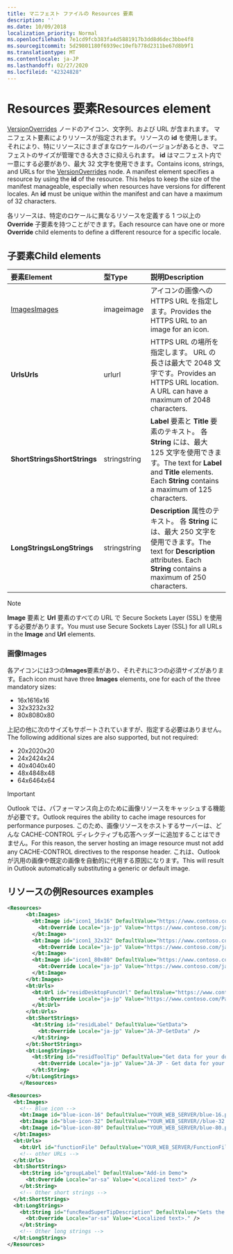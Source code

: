 ```yaml
---
title: マニフェスト ファイルの Resources 要素
description: ''
ms.date: 10/09/2018
localization_priority: Normal
ms.openlocfilehash: 7e1cd9fcb383fa4d5881917b3dd8d6dec3bbe4f8
ms.sourcegitcommit: 5d29801180f6939ec10efb778d2311be67d8b9f1
ms.translationtype: MT
ms.contentlocale: ja-JP
ms.lasthandoff: 02/27/2020
ms.locfileid: "42324828"
---
```

# <a name="resources-element"></a><span data-ttu-id="1643a-102">Resources 要素</span><span class="sxs-lookup"><span data-stu-id="1643a-102">Resources element</span></span>

<span data-ttu-id="1643a-p101">[VersionOverrides](versionoverrides.md) ノードのアイコン、文字列、および URL が含まれます。 マニフェスト要素によりリソースが指定されます。リソースの **id** を使用します。 それにより、特にリソースにさまざまなロケールのバージョンがあるとき、マニフェストのサイズが管理できる大きさに抑えられます。 **id** はマニフェスト内で一意にする必要があり、最大 32 文字を使用できます。</span><span class="sxs-lookup"><span data-stu-id="1643a-p101">Contains icons, strings, and URLs for the [VersionOverrides](versionoverrides.md) node. A manifest element specifies a resource by using the **id** of the resource. This helps to keep the size of the manifest manageable, especially when resources have versions for different locales. An **id** must be unique within the manifest and can have a maximum of 32 characters.</span></span>

<span data-ttu-id="1643a-107">各リソースは、特定のロケールに異なるリソースを定義する 1 つ以上の **Override** 子要素を持つことができます。</span><span class="sxs-lookup"><span data-stu-id="1643a-107">Each resource can have one or more **Override** child elements to define a different resource for a specific locale.</span></span>

## <a name="child-elements"></a><span data-ttu-id="1643a-108">子要素</span><span class="sxs-lookup"><span data-stu-id="1643a-108">Child elements</span></span>

|  <span data-ttu-id="1643a-109">要素</span><span class="sxs-lookup"><span data-stu-id="1643a-109">Element</span></span> |  <span data-ttu-id="1643a-110">型</span><span class="sxs-lookup"><span data-stu-id="1643a-110">Type</span></span>  |  <span data-ttu-id="1643a-111">説明</span><span class="sxs-lookup"><span data-stu-id="1643a-111">Description</span></span>  |
|:-----|:-----|:-----|
|  [<span data-ttu-id="1643a-112">Images</span><span class="sxs-lookup"><span data-stu-id="1643a-112">Images</span></span>](#images)            |  <span data-ttu-id="1643a-113">image</span><span class="sxs-lookup"><span data-stu-id="1643a-113">image</span></span>   |  <span data-ttu-id="1643a-114">アイコンの画像への HTTPS URL を指定します。</span><span class="sxs-lookup"><span data-stu-id="1643a-114">Provides the HTTPS URL to an image for an icon.</span></span> |
|  <span data-ttu-id="1643a-115">**Urls**</span><span class="sxs-lookup"><span data-stu-id="1643a-115">**Urls**</span></span>                |  <span data-ttu-id="1643a-116">url</span><span class="sxs-lookup"><span data-stu-id="1643a-116">url</span></span>     |  <span data-ttu-id="1643a-p102">HTTPS URL の場所を指定します。 URL の長さは最大で 2048 文字です。</span><span class="sxs-lookup"><span data-stu-id="1643a-p102">Provides an HTTPS URL location. A URL can have a maximum of 2048 characters.</span></span> |
|  <span data-ttu-id="1643a-119">**ShortStrings**</span><span class="sxs-lookup"><span data-stu-id="1643a-119">**ShortStrings**</span></span> |  <span data-ttu-id="1643a-120">string</span><span class="sxs-lookup"><span data-stu-id="1643a-120">string</span></span>  |  <span data-ttu-id="1643a-p103">**Label** 要素と **Title** 要素のテキスト。 各 **String** には、最大 125 文字を使用できます。</span><span class="sxs-lookup"><span data-stu-id="1643a-p103">The text for **Label** and **Title** elements. Each **String** contains a maximum of 125 characters.</span></span>|
|  <span data-ttu-id="1643a-123">**LongStrings**</span><span class="sxs-lookup"><span data-stu-id="1643a-123">**LongStrings**</span></span>  |  <span data-ttu-id="1643a-124">string</span><span class="sxs-lookup"><span data-stu-id="1643a-124">string</span></span>  | <span data-ttu-id="1643a-p104">**Description** 属性のテキスト。 各 **String** には、最大 250 文字を使用できます。</span><span class="sxs-lookup"><span data-stu-id="1643a-p104">The text for **Description** attributes. Each **String** contains a maximum of 250 characters.</span></span>|

> [!NOTE]
> <span data-ttu-id="1643a-127">**Image** 要素と **Url** 要素のすべての URL で Secure Sockets Layer (SSL) を使用する必要があります。</span><span class="sxs-lookup"><span data-stu-id="1643a-127">You must use Secure Sockets Layer (SSL) for all URLs in the **Image** and **Url** elements.</span></span>

### <a name="images"></a><span data-ttu-id="1643a-128">画像</span><span class="sxs-lookup"><span data-stu-id="1643a-128">Images</span></span>
<span data-ttu-id="1643a-129">各アイコンには3つの**Images**要素があり、それぞれに3つの必須サイズがあります。</span><span class="sxs-lookup"><span data-stu-id="1643a-129">Each icon must have three **Images** elements, one for each of the three mandatory sizes:</span></span>

- <span data-ttu-id="1643a-130">16x16</span><span class="sxs-lookup"><span data-stu-id="1643a-130">16x16</span></span>
- <span data-ttu-id="1643a-131">32x32</span><span class="sxs-lookup"><span data-stu-id="1643a-131">32x32</span></span>
- <span data-ttu-id="1643a-132">80x80</span><span class="sxs-lookup"><span data-stu-id="1643a-132">80x80</span></span>

<span data-ttu-id="1643a-133">上記の他に次のサイズもサポートされていますが、指定する必要はありません。</span><span class="sxs-lookup"><span data-stu-id="1643a-133">The following additional sizes are also supported, but not required:</span></span>

- <span data-ttu-id="1643a-134">20x20</span><span class="sxs-lookup"><span data-stu-id="1643a-134">20x20</span></span>
- <span data-ttu-id="1643a-135">24x24</span><span class="sxs-lookup"><span data-stu-id="1643a-135">24x24</span></span>
- <span data-ttu-id="1643a-136">40x40</span><span class="sxs-lookup"><span data-stu-id="1643a-136">40x40</span></span>
- <span data-ttu-id="1643a-137">48x48</span><span class="sxs-lookup"><span data-stu-id="1643a-137">48x48</span></span>
- <span data-ttu-id="1643a-138">64x64</span><span class="sxs-lookup"><span data-stu-id="1643a-138">64x64</span></span>

> [!IMPORTANT] 
> <span data-ttu-id="1643a-139">Outlook では、パフォーマンス向上のために画像リソースをキャッシュする機能が必要です。</span><span class="sxs-lookup"><span data-stu-id="1643a-139">Outlook requires the ability to cache image resources for performance purposes.</span></span> <span data-ttu-id="1643a-140">このため、画像リソースをホストするサーバーは、どんな CACHE-CONTROL ディレクティブも応答ヘッダーに追加することはできません。</span><span class="sxs-lookup"><span data-stu-id="1643a-140">For this reason, the server hosting an image resource must not add any CACHE-CONTROL directives to the response header.</span></span> <span data-ttu-id="1643a-141">これは、Outlook が汎用の画像や既定の画像を自動的に代用する原因になります。</span><span class="sxs-lookup"><span data-stu-id="1643a-141">This will result in Outlook automatically substituting a generic or default image.</span></span>    

## <a name="resources-examples"></a><span data-ttu-id="1643a-142">リソースの例</span><span class="sxs-lookup"><span data-stu-id="1643a-142">Resources examples</span></span> 

```XML
<Resources>
      <bt:Images>
        <bt:Image id="icon1_16x16" DefaultValue="https://www.contoso.com/icon_default.png">
          <bt:Override Locale="ja-jp" Value="https://www.contoso.com/ja-jp16-icon_default.png" />
        </bt:Image>
        <bt:Image id="icon1_32x32" DefaultValue="https://www.contoso.com/icon_default.png">
          <bt:Override Locale="ja-jp" Value="https://www.contoso.com/ja-jp32-icon_default.png" />
        </bt:Image>
        <bt:Image id="icon1_80x80" DefaultValue="https://www.contoso.com/icon_default.png">
          <bt:Override Locale="ja-jp" Value="https://www.contoso.com/ja-jp80-icon_default.png" />
        </bt:Image>
      </bt:Images>
      <bt:Urls>
        <bt:Url id="residDesktopFuncUrl" DefaultValue="https://www.contoso.com/Pages/Home.aspx">
          <bt:Override Locale="ja-jp" Value="https://www.contoso.com/Pages/Home.aspx" />
        </bt:Url>
      </bt:Urls>
      <bt:ShortStrings>
        <bt:String id="residLabel" DefaultValue="GetData">
          <bt:Override Locale="ja-jp" Value="JA-JP-GetData" />
        </bt:String>
      </bt:ShortStrings>
      <bt:LongStrings>
        <bt:String id="residToolTip" DefaultValue="Get data for your document.">
          <bt:Override Locale="ja-jp" Value="JA-JP - Get data for your document." />
        </bt:String>
      </bt:LongStrings>
    </Resources>
```

```xml
<Resources>
  <bt:Images>
    <!-- Blue icon -->
    <bt:Image id="blue-icon-16" DefaultValue="YOUR_WEB_SERVER/blue-16.png"/>
    <bt:Image id="blue-icon-32" DefaultValue="YOUR_WEB_SERVER//blue-32.png"/>
    <bt:Image id="blue-icon-80" DefaultValue="YOUR_WEB_SERVER/blue-80.png"/>
  </bt:Images>
  <bt:Urls>
    <bt:Url id="functionFile" DefaultValue="YOUR_WEB_SERVER/FunctionFile/Functions.html"/>
    <!-- other URLs -->
  </bt:Urls>
  <bt:ShortStrings>
    <bt:String id="groupLabel" DefaultValue="Add-in Demo">
      <bt:Override Locale="ar-sa" Value="<Localized text>" />
    </bt:String>
    <!-- Other short strings -->
  </bt:ShortStrings>
  <bt:LongStrings>
    <bt:String id="funcReadSuperTipDescription" DefaultValue="Gets the subject of the message or appointment.">
      <bt:Override Locale="ar-sa" Value="<Localized text>." />
    </bt:String>
    <!-- Other long strings -->
  </bt:LongStrings>
</Resources>
```
